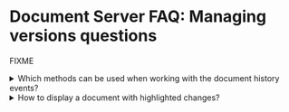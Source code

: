 # Document Server FAQ: Managing versions questions

FIXME

<details>
    <summary>Which methods can be used when working with the document history events?</summary>

The document history can be shown using the [onRequestHistory](https://api.onlyoffice.com/editors/config/events#onRequestHistory) function (with the *`events.onRequestHistory`* event). Unless you use them, the **Version History** menu option (**Version History** button in the **Collaboration** tab) is not shown in the Document Server interface.

Once you call this function in the configuration file (together with the *`refreshHistory`* method), the menu option and button are shown and the program will display the existing document versions. The data which is shown in the document version history, can be taken from the **document editing service** [callback](https://api.onlyoffice.com/editors/callback#status-2).

So the implementation of the document version history display should look like this:

1. The callback handler receives the data in the response from the **document editing service** with status **2** (which means that the all the users of the document closed it and the current version has been compiled). This response will look something like this:

    ```json
    {
        "key": "2745492410",
        "status": 2,
        "users": ["F89d8069ba2b"],
        "url": "https://documentserver/url-to-edited-document.docx",
        "history": {
            "serverVersion": serverVersion,
            "changes": changes
        }
    }
    ```

2. The callback handler parses the received data and passes it to the configuration file (it does not need to parse the *`history.serverVersion`* and *`history.changes`* data which can be used by the *`onRequestHistory`* function as is).

3. The configuration file must have the following sections present: *`events.onRequestHistory`* and the *`onRequestHistory`* function itself:

    ```js
    var onRequestHistory = function() {
        docEditor.refreshHistory({
            "currentVersion": 2,
            "history": [
                {
                    "changes": changes,
                    "created": "2019-02-01 3:03 PM",
                    "key": "2745492410",
                    "serverVersion": serverVersion,
                    "user": {
                        "id": "F89d8069ba2b",
                        "name": "Kate Cage"
                    },
                    "version": 1
                },
                {
                    "changes": changes,
                    "created": "2010-07-07 3:46 PM",
                    "key": "Khirz6zTPdfd7",
                    "serverVersion": serverVersion,
                    "user": {
                        "id": "78e1e841",
                        "name": "John Smith"
                    },
                    "version": 2
                },
                ...
            ]
        });
    };

    var docEditor = new DocsAPI.DocEditor("placeholder", {
        "events": {
            "onRequestHistory": onRequestHistory,
            ...
        },
        ...
    });
    ```

    Where

    * *`currentVersion`* is the number of the latest version which will be displayed in the editor interface as the current one;

    * *`history`* is the array of objects, each representing a document saved single version:

      * *`history.changes`* and *`history.serverVersion`* is the data received from the **document editing service**;

      * *`history.user.id`* is the ID of the user who was the last to save changes to the document for the specified version;

      * *`history.created`* is the time of the document specified version compilation (corresponds to when status **2** was received);

      * *`history.version`* is the number of the specified version as will be displayed in the version history section of the document editor interface.

4. The document is opened with all the above parameters specified. Switch to the **File > Version History** menu option (or **Collaboration > Version History**) and there the version data will be displayed.

    >The *`history.changes`* objects are displayed as smaller changes (revisions) within the versions.

</details>

<details>
    <summary>How to display a document with highlighted changes?</summary>

The **document editing service** saves all the interim changes of the document into separate files and, once the version is compiled and status **2** is received, the link to the archive with all the changes between the versions is also sent to the callback handler.

So, if you want to additionally show the difference between the versions, you will also have to use the [onRequestHistoryData](https://api.onlyoffice.com/editors/config/events#onRequestHistoryData) function (with the *`events.onRequestHistoryData`* event) which must contain data also returned by the **document editing service** [callback](https://api.onlyoffice.com/editors/callback#changeshistory).

In addition to the actions described in the [above question](https://api.onlyoffice.com/editors/faq/managingversions#versions_1) you will need to:

* Parse the changesurl parameter from the **document editing service** received response with status **2**:

```js
{
    "changesurl": "https://documentserver/url-to-changes.zip",
    "key": "2745492410",
    "status": 2,
    "users": ["F89d8069ba2b"],
    "url": "https://documentserver/url-to-edited-document.docx",
    "history": {
        "serverVersion": serverVersion,
        "changes": changes
    }
}
```

* Add the *`onRequestHistoryData`* function to the configuration file together with the *`setHistoryData`* method and *`events.onRequestHistoryData`* event:

```js
var onRequestHistoryData = function(event) {
    var version = event.data;
    docEditor.setHistoryData({
        "changesUrl": "https://example.com/url-to-changes.zip",
        "key": "2745492410",
        "previous": {
            "key": "af86C7e71Ca8",
            "url": "https://example.com/url-to-the-previous-version-of-the-document.docx"
        },
        "url": "https://documentserver/url-to-edited-document.docx",
        "version": version
    })
};

var docEditor = new DocsAPI.DocEditor("placeholder", {
    "events": {
        "onRequestHistoryData": onRequestHistoryData,
        ...
    },
    ...
});
```

The object containing the valid links to the current document version (*url*) and to the previous document version (*previous.url*) as well as the IDs (*key* and *previous.key*) must be passed to the configuration file. *changesUrl* archive file must be also available and downloadable from the browser to be able to display the changes.

</details>
